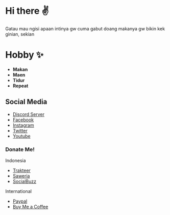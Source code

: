 # Hi there ✌
Gatau mau ngisi apaan intinya gw cuma gabut doang makanya gw bikin kek ginian, sekian

# Hobby ✨

- **Makan**
- **Maen**
- **Tidur**
- **Repeat**

## Social Media
- [Discord Server](https://dsc.gg/DeadZone)
- [Facebook](https://facebook.com/palaliip)
- [Instagram](https://instagram.com/palaliip)
- [Twitter](https://twitter.com/palaliip)
- [Youtube](https://www.youtube.com/channel/UCe6NiuV3AeTVQstUi9Z7gog)

### Donate Me! 
Indonesia
- [Trakteer](https://trakteer.id/palaliip)
- [Saweria](https://saweria.co/PalAlip)
- [SocialBuzz](https://sociabuzz.com/palalip/tribe)

International
- [Paypal](https://paypal.me/palalip)
- [Buy Me a Coffee](https://www.buymeacoffee.com/palalip)
